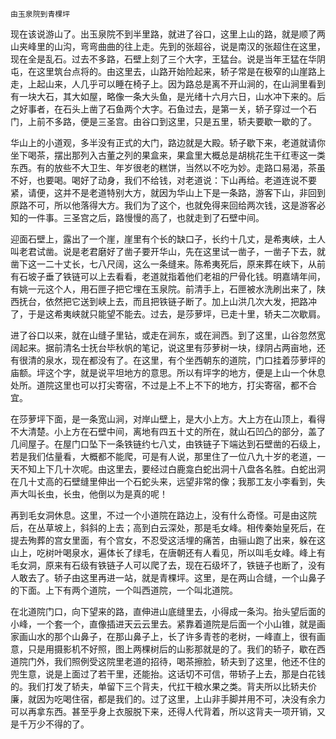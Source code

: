     由玉泉院到青棵坪 

   现在该说游山了。出玉泉院不到半里路，就进了谷口，这里上山的路，就是顺了两山夹峰里的山沟，弯弯曲曲的往上走。先到的张超谷，说是南汉的张超住在这里，现在全是乱石。过去不多路，石壁上刻了三个大字，王猛台。说是当年王猛在华阴屯，在这里筑台点将的。由这里去，山路开始险起来，轿子常是在极窄的山崖路上走，上起山来，人几乎可以睡在椅子上。因为路总是离不开山涧的，在山涧里看到有一块大石，其大如屋，略像一条大头鱼，是光绪十六月六日，山水冲下来的。后之好事者，在石头上凿了石鱼两个大字。石鱼过去，是第一关，轿子穿过一个石门，上前不多路，便是三圣宫。由谷口到这里，只是五里，轿夫要歇一歇的了。

   华山上的小道观，多半没有正式的大门，路边就是大殿。轿子歇下来，老道就请你坐下喝茶，摆出那列入古董之列的果盒来，果盒里大概总是胡桃花生干红枣这一类东西。有的放些不大卫生、年岁很老的糕饼，当然以不吃为妙。走路口易渴，茶虽不好，也要喝。喝好了动身，我们不给钱，对老道说：下山再给。老道连说不要紧，请便，这并不是老道特别大方，就因为华山上下是一条路，游客下山，非回到原路不可，所以他落得大方。我们为了这个，也就免得来回给两次钱，这是游客必知的一件事。三圣宫之后，路慢慢的高了，也就走到了石壁中间。

   迎面石壁上，露出了一个崖，崖里有个长的缺口子，长约十几丈，是希夷峡，土人叫老君试凿。说是老君磨好了凿子要开华山，先在这里试一凿子，一凿子下去，就凿下这一二十丈长，七八尺阔，这么一条缝来。陈希夷死后，原来葬在峡下，从前有石坡子垂了铁链可以上去看看，老道就指着他们老祖的尸骨化钱。明嘉靖年间，有姚一元这个人，用石匣子把它埋在玉泉院。前清手上，石匣被水洗刷出来了，陕西抚台，依然把它送到峡上去，而且把铁链子断了。加上山洪几次大发，把路冲了，于是这希夷峡就只能望不能去。过去，是莎萝坪，已走十里，轿夫二次歇肩。

   进了谷口以来，就在山缝子里钻，或走在涧东，或在涧西。到了这里，山谷忽然宽阔起来。据前清名士抚台毕秋帆的笔记，说这里有莎萝树一块，绿阴占两亩地，还有很清的泉水，现在都没有了。在这里，有个坐西朝东的道院，门口挂着莎萝坪的庙额。坪这个字，就是说平坦地方的意思。所以有坪字的地方，便是上山一个休息处所。道院这里也可以打尖寄宿，不过是上不上不下的地方，打尖寄宿，都不合宜。

   在莎萝坪下面，是一条宽山涧，对岸山壁上，是大小上方。大上方在山顶上，看得不大清楚。小上方在石壁中间，离地有四五十丈的所在，就山石凹凸的部分，盖了几间屋子。在屋门口坠下一条铁链约七八丈，由铁链子下端达到石壁凿的石级上，若是我们估量看，大概都不能爬，可是有人说，那里住了一位八九十岁的老道，一天不知上下几十次呢。由这里去，要经过白鹿龛白蛇出洞十八盘各名胜。白蛇出洞在几十丈高的石壁缝里伸出一个石蛇头来，远望非常的像；我那工友小李看到，失声大叫长虫，长虫，他倒以为是真的呢！

   再到毛女洞休息。这里，不过一个小道院在路边上，没有什么奇怪。可是由这院后，在丛草坡上，斜斜的上去；高到白云深处，那是毛女峰。相传秦始皇死后，在提去殉葬的宫女里面，有个宫女，不忍受这活埋的痛苦，由骊山跑了出来，躲在这山上，吃树叶喝泉水，遍体长了绿毛，在唐朝还有人看见，所以叫毛女峰。峰上有毛女洞，原来有石级有铁链子人可以爬了去，现在石级坏了，铁链子也断了，没有人敢去了。轿子由这里再进一站，就是青棵坪。这里，是在两山合缝，一个山鼻子的下面。上下有两个道院，一个叫西道院，一个叫北道院。

   在北道院门口，向下望来的路，直伸进山底缝里去，小得成一条沟。抬头望后面的小峰，一个套一个，直像插进天云云里去。紧靠着道院是后面一个小山锥，就是画家画山水的那个山鼻子，在那山鼻子上，长了许多青苍的老树，一峰直上，很有画意，只是用摄影机不好照，图上两棵树后的山影那就是的了。我们的轿子，歇在西道院门外，我们照例受这院里老道的招待，喝茶擦脸，轿夫到了这里，他还不住的兜生意，说是上面过了若干里，还能抬。这话切不可信，带轿子上去，那是白花钱的。我们打发了轿夫，单留下三个背夫，代扛干粮水果之类。背夫所以比轿夫价廉，就因为吃喝住宿，都是我们的。过了这里，上山非手脚并用不可，决没有余力可以再拿东西。甚至乎身上衣服脱下来，还得人代背着，所以这背夫一项开销，又是千万少不得的了。

